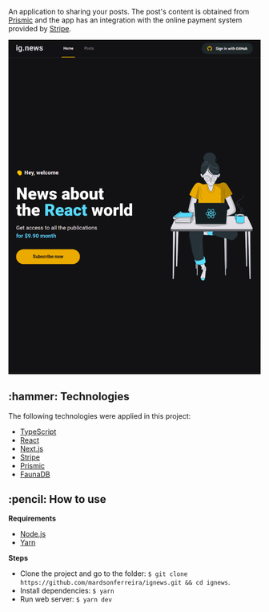<p align="left">An application to sharing your posts. The post's content is obtained from <a href="https://prismic.io/">Prismic</a> and the app has an integration with the online payment system provided by <a href="https://stripe.com/">Stripe</a>.</p>

<p align="center">
  <img src="https://github.com/mardsonferreira/ignews/blob/main/.github/preview.png" />
</p>

<h2>:hammer: Technologies</h2>

<p> The following technologies were applied in this project:</p>
<ul> 
  <li> <a href="https://www.typescriptlang.org/"> TypeScript </a> </li>
  <li> <a href="https://reactjs.org/"> React </a> </li>
  <li> <a href="https://nextjs.org/"> Next.js </a> </li>
  <li> <a href="https://stripe.com/"> Stripe </a> </li>
  <li> <a href="https://prismic.io/"> Prismic </a> </li>
  <li> <a href="https://fauna.com/"> FaunaDB </a> </li>
</ul>

<h2>:pencil: How to use</h2>

**Requirements**
 - <a href="https://nodejs.org/en/download/">Node.js</a>
 - <a href="https://yarnpkg.com/">Yarn</a>

**Steps**
 - Clone the project and go to the folder: `$ git clone https://github.com/mardsonferreira/ignews.git && cd ignews`.
 - Install dependencies: `$ yarn`
 - Run web server: `$ yarn dev`
